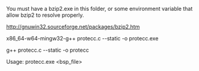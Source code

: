 You must have a bzip2.exe in this folder, or some environment variable that allow bzip2 to resolve properly.

http://gnuwin32.sourceforge.net/packages/bzip2.htm

x86_64-w64-mingw32-g++ protecc.c --static -o protecc.exe

g++ protecc.c --static -o protecc


Usage: protecc.exe <bsp_file>
